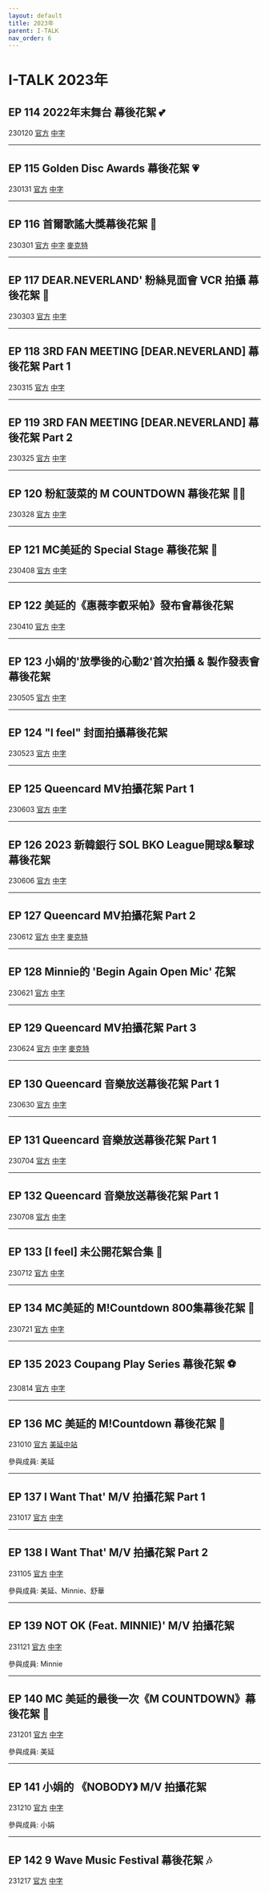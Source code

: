 ```yaml
---
layout: default
title: 2023年
parent: I-TALK
nav_order: 6
---
```


# I-TALK 2023年

## EP 114 2022年末舞台 幕後花絮 💕

230120 [官方]() [中字]()

---

## EP 115 Golden Disc Awards 幕後花絮 💗

230131 [官方]() [中字]()

---

## EP 116 首爾歌謠大獎幕後花絮 🌟

230301 [官方]() [中字]() [麥克特]()

---

## EP 117 DEAR.NEVERLAND' 粉絲見面會 VCR 拍攝 幕後花絮 💞

230303 [官方]() [中字]()

---

## EP 118 3RD FAN MEETING [DEAR.NEVERLAND] 幕後花絮 Part 1

230315 [官方]() [中字]()

---

## EP 119 3RD FAN MEETING [DEAR.NEVERLAND] 幕後花絮 Part 2

230325 [官方]() [中字]()

---

## EP 120 粉紅菠菜的 M COUNTDOWN 幕後花絮 💖💚

230328 [官方]() [中字]()

---

## EP 121 MC美延的 Special Stage 幕後花絮 🌸

230408 [官方]() [中字]()

---

## EP 122 美延的《惠薇李叡采帕》發布會幕後花絮

230410 [官方]() [中字]()

---

## EP 123 小娟的'放學後的心動2'首次拍攝 & 製作發表會幕後花絮

230505 [官方]() [中字]()

---

## EP 124 "I feel" 封面拍攝幕後花絮

230523 [官方]() [中字]()

---

## EP 125 Queencard MV拍攝花絮 Part 1

230603 [官方]() [中字]()

---

## EP 126 2023 新韓銀行 SOL BKO League開球&擊球幕後花絮

230606 [官方]() [中字]()

---

## EP 127 Queencard MV拍攝花絮 Part 2

230612 [官方]() [中字]() [麥克特]()

---

## EP 128 Minnie的 'Begin Again Open Mic' 花絮

230621 [官方]() [中字]()

---

## EP 129 Queencard MV拍攝花絮 Part 3

230624 [官方]() [中字]() [麥克特]()

---

## EP 130 Queencard 音樂放送幕後花絮 Part 1

230630 [官方]() [中字]()

---

## EP 131 Queencard 音樂放送幕後花絮 Part 1

230704 [官方]() [中字]()

---

## EP 132 Queencard 音樂放送幕後花絮 Part 1

230708 [官方]() [中字]()

---

## EP 133 [I feel] 未公開花絮合集 💝

230712 [官方]() [中字]()

---

## EP 134 MC美延的 M!Countdown 800集幕後花絮 🥳

230721 [官方]() [中字]()

---

## EP 135 2023 Coupang Play Series 幕後花絮 ⚽

230814 [官方]() [中字]()

---

## EP 136 MC 美延的 M!Countdown 幕後花絮 👑

231010 [官方]() [美延中站]()

參與成員: 美延

---

## EP 137 I Want That' M/V 拍攝花絮 Part 1

231017 [官方]() [中字]()

---

## EP 138 I Want That' M/V 拍攝花絮 Part 2

231105 [官方]() [中字]()

參與成員: 美延、Minnie、舒華

---

## EP 139 NOT OK (Feat. MINNIE)' M/V 拍攝花絮

231121 [官方]() [中字]()

參與成員: Minnie

---

## EP 140 MC 美延的最後一次《M COUNTDOWN》幕後花絮 💚

231201 [官方]() [中字]()

參與成員: 美延

---

## EP 141 小娟的 《NOBODY》 M/V 拍攝花絮

231210 [官方]() [中字]()

參與成員: 小娟

---

## EP 142 9 Wave Music Festival 幕後花絮 🎶

231217 [官方]() [中字]()
